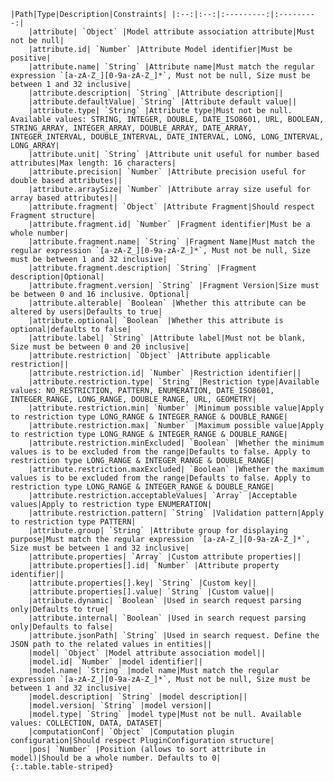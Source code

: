     |Path|Type|Description|Constraints| |:--:|:--:|:---------:|:---------:|
        |attribute| `Object` |Model attribute association attribute|Must not be null|
        |attribute.id| `Number` |Attribute Model identifier|Must be positive|
        |attribute.name| `String` |Attribute name|Must match the regular expression `[a-zA-Z_][0-9a-zA-Z_]*`, Must not be null, Size must be between 1 and 32 inclusive|
        |attribute.description| `String` |Attribute description||
        |attribute.defaultValue| `String` |Attribute default value||
        |attribute.type| `String` |Attribute type|Must not be null. Available values: STRING, INTEGER, DOUBLE, DATE_ISO8601, URL, BOOLEAN, STRING_ARRAY, INTEGER_ARRAY, DOUBLE_ARRAY, DATE_ARRAY, INTEGER_INTERVAL, DOUBLE_INTERVAL, DATE_INTERVAL, LONG, LONG_INTERVAL, LONG_ARRAY|
        |attribute.unit| `String` |Attribute unit useful for number based attributes|Max length: 16 characters|
        |attribute.precision| `Number` |Attribute precision useful for double based attributes||
        |attribute.arraySize| `Number` |Attribute array size useful for array based attributes||
        |attribute.fragment| `Object` |Attribute Fragment|Should respect Fragment structure|
        |attribute.fragment.id| `Number` |Fragment identifier|Must be a whole number|
        |attribute.fragment.name| `String` |Fragment Name|Must match the regular expression `[a-zA-Z_][0-9a-zA-Z_]*`, Must not be null, Size must be between 1 and 32 inclusive|
        |attribute.fragment.description| `String` |Fragment description|Optional|
        |attribute.fragment.version| `String` |Fragment Version|Size must be between 0 and 16 inclusive. Optional|
        |attribute.alterable| `Boolean` |Whether this attribute can be altered by users|Defaults to true|
        |attribute.optional| `Boolean` |Whether this attribute is optional|defaults to false|
        |attribute.label| `String` |Attribute label|Must not be blank, Size must be between 0 and 20 inclusive|
        |attribute.restriction| `Object` |Attribute applicable restriction||
        |attribute.restriction.id| `Number` |Restriction identifier||
        |attribute.restriction.type| `String` |Restriction type|Available values: NO_RESTRICTION, PATTERN, ENUMERATION, DATE_ISO8601, INTEGER_RANGE, LONG_RANGE, DOUBLE_RANGE, URL, GEOMETRY|
        |attribute.restriction.min| `Number` |Minimum possible value|Apply to restriction type LONG_RANGE & INTEGER_RANGE & DOUBLE_RANGE|
        |attribute.restriction.max| `Number` |Maximum possible value|Apply to restriction type LONG_RANGE & INTEGER_RANGE & DOUBLE_RANGE|
        |attribute.restriction.minExcluded| `Boolean` |Whether the minimum values is to be excluded from the range|Defaults to false. Apply to restriction type LONG_RANGE & INTEGER_RANGE & DOUBLE_RANGE|
        |attribute.restriction.maxExcluded| `Boolean` |Whether the maximum values is to be excluded from the range|Defaults to false. Apply to restriction type LONG_RANGE & INTEGER_RANGE & DOUBLE_RANGE|
        |attribute.restriction.acceptableValues| `Array` |Acceptable values|Apply to restriction type ENUMERATION|
        |attribute.restriction.pattern| `String` |Validation pattern|Apply to restriction type PATTERN|
        |attribute.group| `String` |Attribute group for displaying purpose|Must match the regular expression `[a-zA-Z_][0-9a-zA-Z_]*`, Size must be between 1 and 32 inclusive|
        |attribute.properties| `Array` |Custom attribute properties||
        |attribute.properties[].id| `Number` |Attribute property identifier||
        |attribute.properties[].key| `String` |Custom key||
        |attribute.properties[].value| `String` |Custom value||
        |attribute.dynamic| `Boolean` |Used in search request parsing only|Defaults to true|
        |attribute.internal| `Boolean` |Used in search request parsing only|Defaults to false|
        |attribute.jsonPath| `String` |Used in search request. Define the JSON path to the related values in entities||
        |model| `Object` |Model attribute association model||
        |model.id| `Number` |model identifier||
        |model.name| `String` |model name|Must match the regular expression `[a-zA-Z_][0-9a-zA-Z_]*`, Must not be null, Size must be between 1 and 32 inclusive|
        |model.description| `String` |model description||
        |model.version| `String` |model version||
        |model.type| `String` |model type|Must not be null. Available values: COLLECTION, DATA, DATASET|
        |computationConf| `Object` |Computation plugin configuration|Should respect PluginConfiguration structure|
        |pos| `Number` |Position (allows to sort attribute in model)|Should be a whole number. Defaults to 0|
    {:.table.table-striped}

